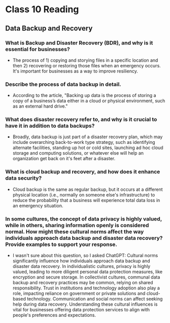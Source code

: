 # Class 10 Reading
## Data Backup and Recovery


### What is Backup and Disaster Recovery (BDR), and why is it essential for businesses?
   - The process of 1) copying and storying files in a specific location and then 2) recovering or restoring those files when an emergency occurs. It's important for businesses as a way to improve resiliency.

### Describe the process of data backup in detail.
   - According to the article, "Backing up data is the process of storing a copy of a business’s data either in a cloud or physical environment, such as an external hard drive."

### What does disaster recovery refer to, and why is it crucial to have it in addition to data backups?
   - Broadly, data backup is just part of a disaster recovery plan, which may include overarching back-to-work type strategy, such as identifying alternate facilities, standing up hot or cold sites, launching ad hoc cloud storage and computing solutions, or whatever else will help an organization get back on it's feet after a disaster.

### What is cloud backup and recovery, and how does it enhance data security?
   - Cloud backup is the same as regular backup, but it occurs at a different physical location (i.e., normally on someone else's infrastructure) to reduce the probability that a business will experience total data loss in an emergency situation.

### In some cultures, the concept of data privacy is highly valued, while in others, sharing information openly is considered normal. How might these cultural norms affect the way individuals approach data backup and disaster data recovery? Provide examples to support your response.
   - I wasn't sure about this question, so I asked ChatGPT: Cultural norms significantly influence how individuals approach data backup and disaster data recovery. In individualistic cultures, privacy is highly valued, leading to more diligent personal data protection measures, like encryption and secure storage. In collectivist cultures, communal data backup and recovery practices may be common, relying on shared responsibility. Trust in institutions and technology adoption also play a role, impacting reliance on government or private solutions and cloud-based technology. Communication and social norms can affect seeking help during data recovery. Understanding these cultural influences is vital for businesses offering data protection services to align with people's preferences and expectations.
